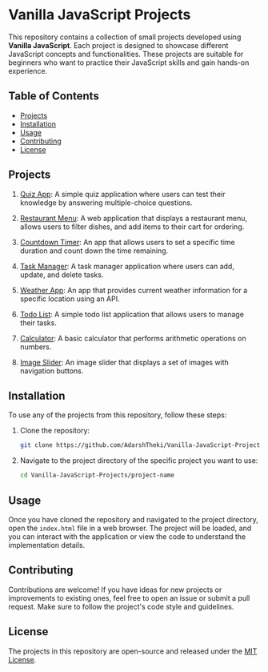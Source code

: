 # Vanilla JavaScript Projects

This repository contains a collection of small projects developed using **Vanilla JavaScript**. Each project is designed to showcase different JavaScript concepts and functionalities. These projects are suitable for beginners who want to practice their JavaScript skills and gain hands-on experience.

## Table of Contents

- [Projects](#projects)
- [Installation](#installation)
- [Usage](#usage)
- [Contributing](#contributing)
- [License](#license)

## Projects

1. [Quiz App](./quiz-app/): A simple quiz application where users can test their knowledge by answering multiple-choice questions.

2. [Restaurant Menu](./restaurant-menu): A web application that displays a restaurant menu, allows users to filter dishes, and add items to their cart for ordering.

3. [Countdown Timer](./countdown-timer): An app that allows users to set a specific time duration and count down the time remaining.

4. [Task Manager](./task-manager-app): A task manager application where users can add, update, and delete tasks.

5. [Weather App](./weather%20app%20with%20API/): An app that provides current weather information for a specific location using an API.

6. [Todo List](./note-taking-app/): A simple todo list application that allows users to manage their tasks.

7. [Calculator](./calculators-app): A basic calculator that performs arithmetic operations on numbers.

8. [Image Slider](./image-slider): An image slider that displays a set of images with navigation buttons.

## Installation

To use any of the projects from this repository, follow these steps:

1. Clone the repository:

   ```bash
   git clone https://github.com/AdarshTheki/Vanilla-JavaScript-Projects.git
   ```

2. Navigate to the project directory of the specific project you want to use:

   ```bash
   cd Vanilla-JavaScript-Projects/project-name
   ```

## Usage

Once you have cloned the repository and navigated to the project directory, open the `index.html` file in a web browser. The project will be loaded, and you can interact with the application or view the code to understand the implementation details.

## Contributing

Contributions are welcome! If you have ideas for new projects or improvements to existing ones, feel free to open an issue or submit a pull request. Make sure to follow the project's code style and guidelines.

## License

The projects in this repository are open-source and released under the [MIT License](LICENSE).
